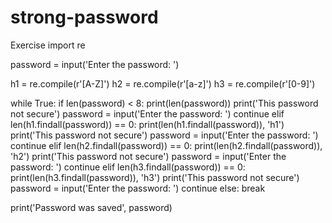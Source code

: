 # strong-password
Exercise 
import re

password = input('Enter the password: ')

h1 = re.compile(r'[A-Z]')
h2 = re.compile(r'[a-z]')
h3 = re.compile(r'[0-9]')

while True:
    if len(password) < 8:
        print(len(password))
        print('This password not secure')
        password = input('Enter the password: ')
        continue
    elif len(h1.findall(password)) == 0:
        print(len(h1.findall(password)), 'h1')
        print('This password not secure')
        password = input('Enter the password: ')
        continue
    elif len(h2.findall(password)) == 0:
        print(len(h2.findall(password)), 'h2')
        print('This password not secure')
        password = input('Enter the password: ')
        continue
    elif len(h3.findall(password)) == 0:
        print(len(h3.findall(password)), 'h3')
        print('This password not secure')
        password = input('Enter the password: ')
        continue
    else: break
    

    
print('Password was saved', password)    
